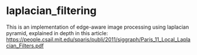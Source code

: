 # laplacian_filtering
This is an implementation of edge-aware image processing using laplacian pyramid, explained in depth in this article:
https://people.csail.mit.edu/sparis/publi/2011/siggraph/Paris_11_Local_Laplacian_Filters.pdf



